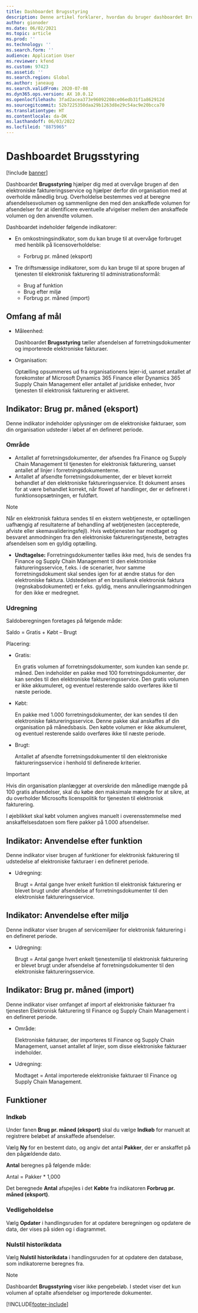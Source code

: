 ```yaml
---
title: Dashboardet Brugsstyring
description: Denne artikel forklarer, hvordan du bruger dashboardet Brugsstyring til at overvåge brugen af tjenesten Elektronisk fakturering og altid overholder angivne standarder.
author: gionoder
ms.date: 06/02/2021
ms.topic: article
ms.prod: ''
ms.technology: ''
ms.search.form: ''
audience: Application User
ms.reviewer: kfend
ms.custom: 97423
ms.assetid: ''
ms.search.region: Global
ms.author: janeaug
ms.search.validFrom: 2020-07-08
ms.dyn365.ops.version: AX 10.0.12
ms.openlocfilehash: 3fad2acea373e96092208ce06edb31f1a862912d
ms.sourcegitcommit: 52b7225350daa29b1263d8e29c54ac9e20bcca70
ms.translationtype: HT
ms.contentlocale: da-DK
ms.lasthandoff: 06/03/2022
ms.locfileid: "8875965"
---
```

# <a name="usage-management-dashboard"></a>Dashboardet Brugsstyring

[!include [banner](../includes/banner.md)]

Dashboardet **Brugsstyring** hjælper dig med at overvåge brugen af den elektroniske faktureringsservice og hjælper derfor din organisation med at overholde månedlig brug. Overholdelse bestemmes ved at beregne afsendelsesvolumen og sammenligne den med den anskaffede volumen for afsendelser for at identificere eventuelle afvigelser mellem den anskaffede volumen og den anvendte volumen.

Dashboardet indeholder følgende indikatorer:

- En omkostningsindikator, som du kan bruge til at overvåge forbruget med henblik på licensoverholdelse:

    - Forbrug pr. måned (eksport)

- Tre driftsmæssige indikatorer, som du kan bruge til at spore brugen af tjenesten til elektronisk fakturering til administrationsformål:

    - Brug af funktion
    - Brug efter miljø
    - Forbrug pr. måned (import)

## <a name="measurement-scope"></a>Omfang af mål

- Måleenhed: 

    Dashboardet **Brugsstyring** tæller afsendelsen af forretningsdokumenter og importerede elektroniske fakturaer.

- Organisation: 

    Optælling opsummeres ud fra organisationens lejer-id, uanset antallet af forekomster af Microsoft Dynamics 365 Finance eller Dynamics 365 Supply Chain Management eller antallet af juridiske enheder, hvor tjenesten til elektronisk fakturering er aktiveret.


## <a name="indicator-usage-per-month-export"></a>Indikator: Brug pr. måned (eksport)

Denne indikator indeholder oplysninger om de elektroniske fakturaer, som din organisation udsteder i løbet af en defineret periode.

### <a name="scope"></a>Område
- Antallet af forretningsdokumenter, der afsendes fra Finance og Supply Chain Management til tjenesten for elektronisk fakturering, uanset antallet af linjer i forretningsdokumenterne.
- Antallet af afsendte forretningsdokumenter, der er blevet korrekt behandlet af den elektroniske faktureringsservice. Et dokument anses for at være behandlet korrekt, når flowet af handlinger, der er defineret i funktionsopsætningen, er fuldført.

> [!NOTE]
> Når en elektronisk faktura sendes til en ekstern webtjeneste, er optællingen uafhængig af resultaterne af behandling af webtjenesten (accepterede, afviste eller skemavalideringsfejl). Hvis webtjenesten har modtaget og besvaret anmodningen fra den elektroniske faktureringstjeneste, betragtes afsendelsen som en gyldig optælling.

- **Undtagelse:** Forretningsdokumenter tælles ikke med, hvis de sendes fra Finance og Supply Chain Management til den elektroniske faktureringsservice, f.eks. i de scenarier, hvor samme forretningsdokument skal sendes igen for at ændre status for den elektroniske faktura. Udstedelsen af en brasiliansk elektronisk faktura (regnskabsdokumentet) er f.eks. gyldig, mens annulleringsanmodningen for den ikke er medregnet.


### <a name="calculation"></a>Udregning

Saldoberegningen foretages på følgende måde:

Saldo = Gratis + Købt – Brugt

Placering:

- Gratis:
  
    En gratis volumen af forretningsdokumenter, som kunden kan sende pr. måned. Den indeholder en pakke med 100 forretningsdokumenter, der kan sendes til den elektroniske faktureringsservice. Den gratis volumen er ikke akkumuleret, og eventuel resterende saldo overføres ikke til næste periode.
  
- Købt:
  
    En pakke med 1.000 forretningsdokumenter, der kan sendes til den elektroniske faktureringsservice. Denne pakke skal anskaffes af din organisation på månedsbasis. Den købte volumen er ikke akkumuleret, og eventuel resterende saldo overføres ikke til næste periode.
  
- Brugt: 

    Antallet af afsendte forretningsdokumenter til den elektroniske faktureringsservice i henhold til definerede kriterier.
   
> [!IMPORTANT]
> Hvis din organisation planlægger at overskride den månedlige mængde på 100 gratis afsendelser, skal du købe den maksimale mængde for at sikre, at du overholder Microsofts licenspolitik for tjenesten til elektronisk fakturering.
>
> I øjeblikket skal købt volumen angives manuelt i overensstemmelse med anskaffelsesdatoen som flere pakker på 1.000 afsendelser.

## <a name="indicator-usage-by-feature"></a>Indikator: Anvendelse efter funktion

Denne indikator viser brugen af funktioner for elektronisk fakturering til udstedelse af elektroniske fakturaer i en defineret periode.

- Udregning:
  
    Brugt = Antal gange hver enkelt funktion til elektronisk fakturering er blevet brugt under afsendelse af forretningsdokumenter til den elektroniske faktureringsservice.

## <a name="indicator-usage-by-environment"></a>Indikator: Anvendelse efter miljø

Denne indikator viser brugen af servicemiljøer for elektronisk fakturering i en defineret periode.

- Udregning:
    
    Brugt = Antal gange hvert enkelt tjenestemiljø til elektronisk fakturering er blevet brugt under afsendelse af forretningsdokumenter til den elektroniske faktureringsservice.

## <a name="indicator-usage-per-month-import"></a>Indikator: Brug pr. måned (import)

Denne indikator viser omfanget af import af elektroniske fakturaer fra tjenesten Elektronisk fakturering til Finance og Supply Chain Management i en defineret periode.

- Område:

    Elektroniske fakturaer, der importeres til Finance og Supply Chain Management, uanset antallet af linjer, som disse elektroniske fakturaer indeholder.

- Udregning:

    Modtaget = Antal importerede elektroniske fakturaer til Finance og Supply Chain Management.

## <a name="functions"></a>Funktioner
### <a name="purchase"></a>Indkøb

Under fanen **Brug pr. måned (eksport)** skal du vælge **Indkøb** for manuelt at registrere beløbet af anskaffede afsendelser.

Vælg **Ny** for en bestemt dato, og angiv det antal **Pakker**, der er anskaffet på den pågældende dato.

**Antal** beregnes på følgende måde:

Antal = Pakker * 1,000

Det beregnede **Antal** afspejles i det **Købte** fra indikatoren **Forbrug pr. måned (eksport)**.

### <a name="update"></a>Vedligeholdelse

Vælg **Opdater** i handlingsruden for at opdatere beregningen og opdatere de data, der vises på siden og i diagrammet.

### <a name="reset-history-data"></a>Nulstil historikdata

Vælg **Nulstil historikdata** i handlingsruden for at opdatere den database, som indikatorerne beregnes fra.




> [!NOTE]
> Dashboardet **Brugsstyring** viser ikke pengebeløb. I stedet viser det kun volumen af optalte afsendelser og importerede dokumenter.

[!INCLUDE[footer-include](../../includes/footer-banner.md)]

